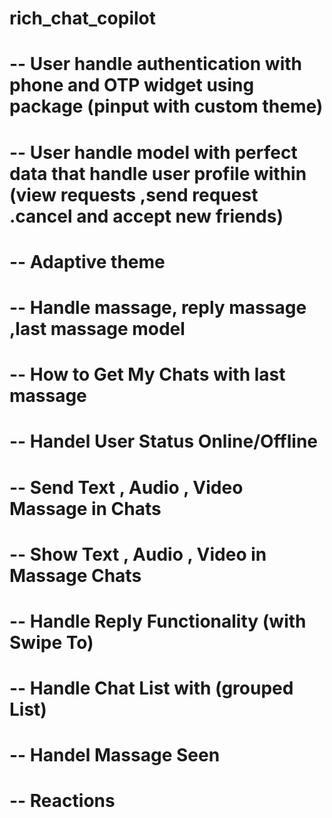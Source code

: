 # rich_chat_copilot

# -- User handle authentication with phone and OTP widget using package (pinput with custom theme)
# -- User handle model with perfect data that handle user profile within (view requests ,send request .cancel and accept new friends)
# -- Adaptive theme
# -- Handle massage, reply massage ,last massage model
# -- How to Get My Chats with last massage
# -- Handel User Status Online/Offline
# -- Send Text , Audio , Video Massage in Chats
# -- Show Text , Audio , Video in Massage Chats
# -- Handle Reply Functionality (with Swipe To)
# -- Handle Chat List with (grouped List)
# -- Handel Massage Seen
# -- Reactions
